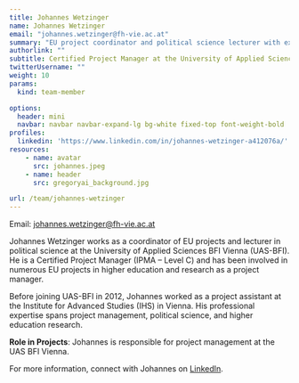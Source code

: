 ```yaml
---
title: Johannes Wetzinger
name: Johannes Wetzinger
email: "johannes.wetzinger@fh-vie.ac.at"
summary: "EU project coordinator and political science lecturer with extensive experience in higher education and research projects."
authorlink: ""
subtitle: Certified Project Manager at the University of Applied Sciences BFI Vienna
twitterUsername: ""
weight: 10
params:
  kind: team-member

options:
  header: mini
  navbar: navbar navbar-expand-lg bg-white fixed-top font-weight-bold
profiles:
  linkedin: 'https://www.linkedin.com/in/johannes-wetzinger-a412076a/'
resources:
    - name: avatar
      src: johannes.jpeg
    - name: header
      src: gregoryai_background.jpg

url: /team/johannes-wetzinger
---
```

Email: <johannes.wetzinger@fh-vie.ac.at>

Johannes Wetzinger works as a coordinator of EU projects and lecturer in political science at the University of Applied Sciences BFI Vienna (UAS-BFI). He is a Certified Project Manager (IPMA – Level C) and has been involved in numerous EU projects in higher education and research as a project manager. 

Before joining UAS-BFI in 2012, Johannes worked as a project assistant at the Institute for Advanced Studies (IHS) in Vienna. His professional expertise spans project management, political science, and higher education research.

**Role in Projects**:
Johannes is responsible for project management at the UAS BFI Vienna.

For more information, connect with Johannes on [LinkedIn](https://www.linkedin.com/in/johannes-wetzinger-a412076a/).